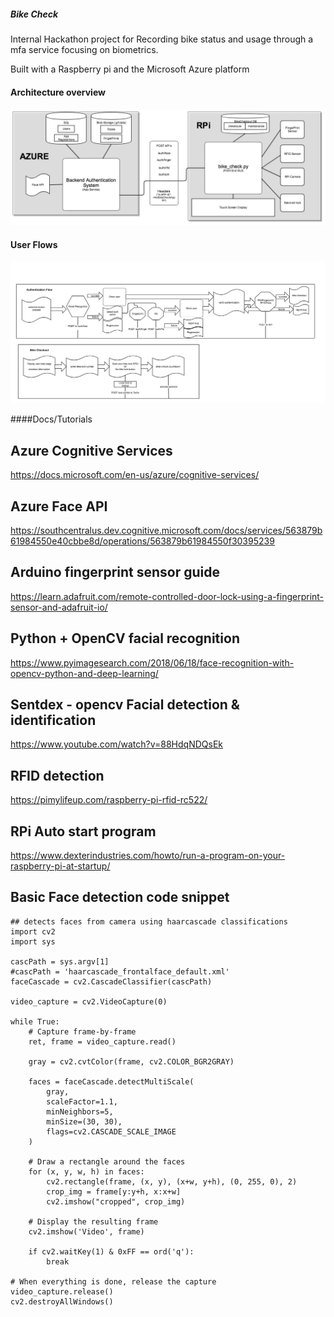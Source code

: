 ##### Bike Check
Internal Hackathon project for Recording bike status and usage through a mfa service focusing on biometrics.

Built with a Raspberry pi and the Microsoft Azure platform


#### Architecture overview
![Architecture](./bikecheck_v1.png)


#### User Flows
![User Flows](./user_flows.png)


####Docs/Tutorials

## Azure Cognitive Services
https://docs.microsoft.com/en-us/azure/cognitive-services/

## Azure Face API
https://southcentralus.dev.cognitive.microsoft.com/docs/services/563879b61984550e40cbbe8d/operations/563879b61984550f30395239

## Arduino fingerprint sensor guide
https://learn.adafruit.com/remote-controlled-door-lock-using-a-fingerprint-sensor-and-adafruit-io/

## Python + OpenCV facial recognition
https://www.pyimagesearch.com/2018/06/18/face-recognition-with-opencv-python-and-deep-learning/

## Sentdex - opencv Facial detection & identification
https://www.youtube.com/watch?v=88HdqNDQsEk

## RFID detection
https://pimylifeup.com/raspberry-pi-rfid-rc522/

## RPi Auto start program
https://www.dexterindustries.com/howto/run-a-program-on-your-raspberry-pi-at-startup/

## Basic Face detection code snippet
```
## detects faces from camera using haarcascade classifications
import cv2
import sys

cascPath = sys.argv[1]
#cascPath = 'haarcascade_frontalface_default.xml'
faceCascade = cv2.CascadeClassifier(cascPath)

video_capture = cv2.VideoCapture(0)

while True:
    # Capture frame-by-frame
    ret, frame = video_capture.read()

    gray = cv2.cvtColor(frame, cv2.COLOR_BGR2GRAY)

    faces = faceCascade.detectMultiScale(
        gray,
        scaleFactor=1.1,
        minNeighbors=5,
        minSize=(30, 30),
        flags=cv2.CASCADE_SCALE_IMAGE
    )

    # Draw a rectangle around the faces
    for (x, y, w, h) in faces:
        cv2.rectangle(frame, (x, y), (x+w, y+h), (0, 255, 0), 2)
        crop_img = frame[y:y+h, x:x+w]
        cv2.imshow("cropped", crop_img)

    # Display the resulting frame
    cv2.imshow('Video', frame)

    if cv2.waitKey(1) & 0xFF == ord('q'):
        break

# When everything is done, release the capture
video_capture.release()
cv2.destroyAllWindows()
```
